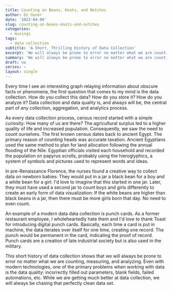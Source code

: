 ```yaml
---
title: Counting on Beans, Knots, and Notches
author: Oz Guner
date: '2023-04-06'
slug: counting-on-beans-knots-and-notches
categories:
  - musings
tags: 
  - data collection
subtitle: 'A Short, Thrilling History of Data Collection'
excerpt: 'We will always be prone to error no matter what we are counting, measuring, and analyzing. While we are getting much better at data collection, we will always be chasing that perfectly clean data set.'
summary: 'We will always be prone to error no matter what we are counting, measuring, and analyzing. While we are getting much better at data collection, we will always be chasing that perfectly clean data set.'
draft: no
series: ~
layout: single
---
```


Every time I see an interesting graph relaying information about obscure facts or phenomena, the first question that comes to my mind is the data collection. How do you collect this data? How do you store it? How do you analyze it? Data collection and data quality is, and always will be, the central part of any collection, aggregation, and analytics process. 

As every data collection process, census record started with a simple curiosity: How many of us are there? The agricultural surplus led to a higher quality of life and increased population. Consequently, we saw the need to count ourselves. The first known census dates back to ancient Egypt. The primary reason of counting heads was accurate taxation. Ancient Egyptians used the same method to plan for land allocation following the annual flooding of the Nile. Egyptian officials visited each household and recorded the population on papyrus scrolls, probably using the hieroglyphics, a system of symbols and pictures used to represent words and ideas. 

In pre-Renaissance Florence, the nurses found a creative way to collect data on newborn babies: They would put in a jar a black bean for a boy and a white bean for a girl. I'd love to imagine that this started in one jar. Later, they must have used a second jar to count boys and girls differently to create an early form of data visualization: If the white beans are higher than black beans in a jar, then there must be more girls born that day. No need to even count. 

An example of a modern data data collection is punch cards. As a former restaurant employee, I wholeheartedly hate them and I'd love to thank Toast for introducing digital punch cards. Basically, each time a card is put in machine, the data iterates over itself for one time, creating one record. The punch would be permanent in the card, indicating the proof of record. Punch cards are a creation of late industrial society but is also used in the military. 

This short history of data collection shows that we will always be prone to error no matter what we are counting, measuring, and analyzing. Even with modern technologies, one of the primary problems when working with data is the data quality: incorrectly filled out parameters, blank fields, failed automations, etc. While we are getting much better at data collection, we will always be chasing that perfectly clean data set.




